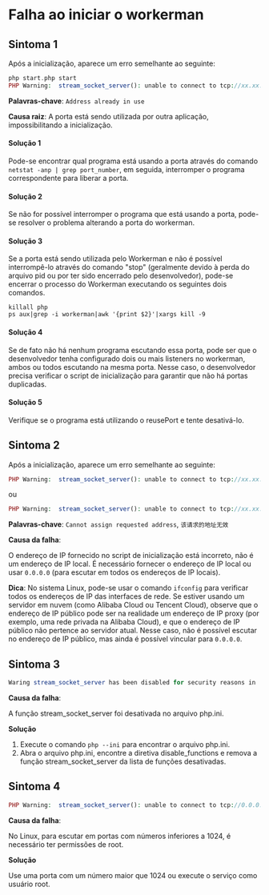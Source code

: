 # Falha ao iniciar o workerman

## Sintoma 1
Após a inicialização, aparece um erro semelhante ao seguinte:
```php
php start.php start
PHP Warning:  stream_socket_server(): unable to connect to tcp://xx.xx.xx.xx:xxxx (Address already in use) in ...workerman/Worker.php on line xxxx

```
**Palavras-chave**: ```Address already in use```

**Causa raiz**: A porta está sendo utilizada por outra aplicação, impossibilitando a inicialização.

#### Solução 1

Pode-se encontrar qual programa está usando a porta através do comando ```netstat -anp | grep port_number```, em seguida, interromper o programa correspondente para liberar a porta.

#### Solução 2
Se não for possível interromper o programa que está usando a porta, pode-se resolver o problema alterando a porta do workerman.

#### Solução 3
Se a porta está sendo utilizada pelo Workerman e não é possível interrompê-lo através do comando "stop" (geralmente devido à perda do arquivo pid ou por ter sido encerrado pelo desenvolvedor), pode-se encerrar o processo do Workerman executando os seguintes dois comandos.

```shell
killall php
ps aux|grep -i workerman|awk '{print $2}'|xargs kill -9
```

#### Solução 4
Se de fato não há nenhum programa escutando essa porta, pode ser que o desenvolvedor tenha configurado dois ou mais listeners no workerman, ambos ou todos escutando na mesma porta. Nesse caso, o desenvolvedor precisa verificar o script de inicialização para garantir que não há portas duplicadas.

#### Solução 5
Verifique se o programa está utilizando o reusePort e tente desativá-lo.

## Sintoma 2
Após a inicialização, aparece um erro semelhante ao seguinte:
```php
PHP Warning:  stream_socket_server(): unable to connect to tcp://xx.xx.xx.xx:xxx (Cannot assign requested address) in ...workerman/Worker.php on line xxxx
```
ou
```php
PHP Warning:  stream_socket_server(): unable to connect to tcp://xx.xx.xx.xx:xxxx (在其上下文中，该请求的地址无效) in ...workerman/Worker.php on line xxxx
```
**Palavras-chave**: `Cannot assign requested address`, `该请求的地址无效`

**Causa da falha**:

O endereço de IP fornecido no script de inicialização está incorreto, não é um endereço de IP local. É necessário fornecer o endereço de IP local ou usar ```0.0.0.0``` (para escutar em todos os endereços de IP locais).

**Dica**: No sistema Linux, pode-se usar o comando ```ifconfig``` para verificar todos os endereços de IP das interfaces de rede. Se estiver usando um servidor em nuvem (como Alibaba Cloud ou Tencent Cloud), observe que o endereço de IP público pode ser na realidade um endereço de IP proxy (por exemplo, uma rede privada na Alibaba Cloud), e que o endereço de IP público não pertence ao servidor atual. Nesse caso, não é possível escutar no endereço de IP público, mas ainda é possível vincular para ```0.0.0.0```.

## Sintoma 3
```php
Waring stream_socket_server has been disabled for security reasons in ...
```
**Causa da falha**:

A função stream_socket_server foi desativada no arquivo php.ini.

**Solução**

1. Execute o comando ```php --ini``` para encontrar o arquivo php.ini.
2. Abra o arquivo php.ini, encontre a diretiva disable_functions e remova a função stream_socket_server da lista de funções desativadas.

## Sintoma 4
```php
PHP Warning:  stream_socket_server(): unable to connect to tcp://0.0.0.0:xxx (Permission denied)
```
**Causa da falha**:

No Linux, para escutar em portas com números inferiores a 1024, é necessário ter permissões de root.

**Solução**

Use uma porta com um número maior que 1024 ou execute o serviço como usuário root.
